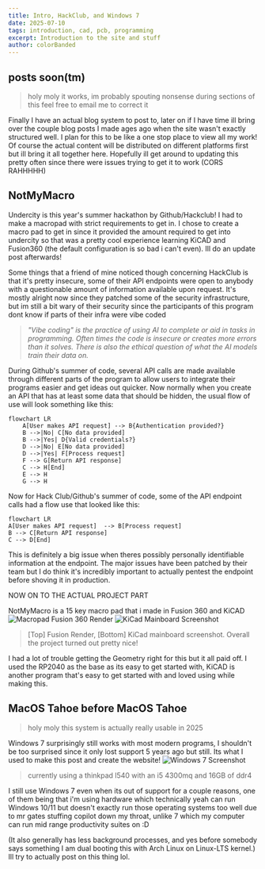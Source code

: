 ```yaml
---
title: Intro, HackClub, and Windows 7
date: 2025-07-10
tags: introduction, cad, pcb, programming
excerpt: Introduction to the site and stuff
author: colorBanded
---
```


  posts soon(tm)  
 ---
 >holy moly it works, im probably spouting nonsense during sections of this feel free to email me to correct it
 
Finally I have an actual blog system to post to, later on if I have time ill bring over the couple blog posts I made ages ago when the site wasn't exactly structured well. I plan for this to be like a one stop place to view all my work! Of course the actual content will be distributed on different platforms first but ill bring it all together here. Hopefully ill get around to updating this pretty often since there were issues trying to get it to work 
(CORS RAHHHHH)

NotMyMacro
---
Undercity is this year's summer hackathon by Github/Hackclub! I had to make a macropad with strict requirements to get in. I chose to create a macro pad to get in since it provided the amount required to get into undercity so that was a pretty cool experience learning KiCAD and Fusion360 (the default configuration is so bad i can't even). Ill do an update post afterwards!

Some things that a friend of mine noticed though concerning HackClub is that it's pretty insecure, some of their API endpoints were open to anybody with a questionable amount of information available upon request. It's mostly alright now since they patched some of the security infrastructure, but im still a bit wary of their security since the participants of this program dont know if parts of their infra were vibe coded

> *"Vibe coding" is the practice of using AI to complete or aid in tasks in programming. Often times the code is insecure or creates more errors than it solves. There is also the ethical question of what the AI models train their data on.*

During Github's summer of code, several API calls are made available through different parts of the program to allow users to integrate their programs easier and get ideas out quicker. Now normally when you create an API that has at least some data that should be hidden, the usual flow of use will look something like this:
```mermaid
flowchart LR
    A[User makes API request] --> B{Authentication provided?}
    B -->|No| C[No data provided]
    B -->|Yes| D{Valid credentials?}
    D -->|No| E[No data provided]
    D -->|Yes| F[Process request]
    F --> G[Return API response]
    C --> H[End]
    E --> H
    G --> H
```

Now for Hack Club/Github's summer of code, some of the API endpoint calls had a flow use that looked like this:

```mermaid
flowchart LR
A[User makes API request]  --> B[Process request]
B --> C[Return API response]
C --> D[End]
```
This is definitely a big issue when theres possibly personally identifiable information at the endpoint. The major issues have been patched by their team but I do think it's incredibly important to actually pentest the endpoint before shoving it in production. 

NOW ON TO THE ACTUAL PROJECT  PART

NotMyMacro is a 15 key macro pad that i made in Fusion 360 and KiCAD
![Macropad Fusion 360 Render](https://private-user-images.githubusercontent.com/207304171/460208182-bb5b95af-da29-481a-a2dc-5593240fcb83.png)
![KiCad Mainboard Screenshot](https://private-user-images.githubusercontent.com/207304171/460207265-424a4fb9-f737-45d5-bc60-db2f73d22128.png)
> [Top] Fusion Render, [Bottom] KiCad mainboard screenshot. Overall the project turned out pretty nice! 

I had a lot of trouble getting the Geometry right for this but it all paid off. I used the RP2040 as the base as its easy to get started with, KiCAD is another program that's easy to get started with and loved using while making this.


MacOS Tahoe before MacOS Tahoe
---
>holy moly this system is actually really usable in 2025

Windows 7 surprisingly still works with most modern programs, I shouldn't be too surprised since it only lost support 5 years ago but still. Its what I used to make this post and create the website!
![Windows 7 Screenshot](https://ibin.co/w800/8ngiTdJLmxRj.png)
>currently using a thinkpad l540 with an i5 4300mq and 16GB of ddr4

I still use Windows 7 even when its out of support for a couple reasons, one of them being that i'm using hardware which technically yeah can run Windows 10/11 but doesn't exactly run those operating systems too well due to mr gates stuffing copilot down my throat, unlike 7 which my computer can run mid range productivity suites on :D

(It also generally has less background processes, and yes before somebody says something I am dual booting this with Arch Linux on Linux-LTS kernel.)
Ill try to actually post on this thing lol.
